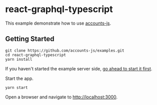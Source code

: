 # react-graphql-typescript

This example demonstrate how to use [accounts-js](https://github.com/accounts-js/accounts).

## Getting Started

```
git clone https://github.com/accounts-js/examples.git
cd react-graphql-typescript
yarn install
```

If you haven't started the example server side, [go ahead to start it first](../graphql-server-typescript).

Start the app.

```
yarn start
```

Open a browser and navigate to [http://localhost:3000](http://localhost:3000).
